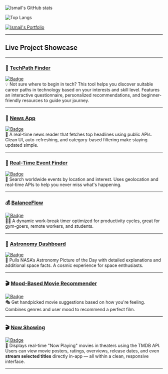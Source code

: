 ![Ismail's GitHub stats](https://github-readme-stats.vercel.app/api?username=smile-plzz&show_icons=true&theme=radical)

![Top Langs](https://github-readme-stats.vercel.app/api/top-langs/?username=smile-plzz&layout=compact&theme=radical)

[![Ismail's Portfolio](https://img.shields.io/badge/Visit_Ismail's_Portfolio-0078D7?style=for-the-badge&logo=github&logoColor=white)](https://smile-plzz.github.io/Ismail_Hossain/)

---
## Live Project Showcase
---
### 🧭 [TechPath Finder](https://techpath-finder.vercel.app/)  
[![Badge](https://img.shields.io/badge/Find_Your_Tech_Career_Path-2ECC71?style=for-the-badge&logo=vercel&logoColor=white)](https://techpath-finder.vercel.app/)  
💡 Not sure where to begin in tech? This tool helps you discover suitable career paths in technology based on your interests and skill level. Features an interactive questionnaire, personalized recommendations, and beginner-friendly resources to guide your journey.

---


### 📰 [News App](https://news-iota-lilac.vercel.app/)
[![Badge](https://img.shields.io/badge/Live_News_Feed-FF5733?style=for-the-badge&logo=rss&logoColor=white)](https://news-iota-lilac.vercel.app/)  
🔎 A real-time news reader that fetches top headlines using public APIs. Clean UI, auto-refreshing, and category-based filtering make staying updated simple.

---

### 📍 [Real-Time Event Finder](https://smile-plzz.github.io/real-time-event-finder/)
[![Badge](https://img.shields.io/badge/Global_Events_Tracker-1E90FF?style=for-the-badge&logo=google-calendar&logoColor=white)](https://smile-plzz.github.io/real-time-event-finder/)  
📅 Search worldwide events by location and interest. Uses geolocation and real-time APIs to help you never miss what's happening.

---

### 💰 [BalanceFlow](https://smile-plzz.github.io/BalanceFLow/)
[![Badge](https://img.shields.io/badge/Productivity_&_Break_Timer-4CAF50?style=for-the-badge&logo=google-wallet&logoColor=white)](https://smile-plzz.github.io/BalanceFLow/)  
🧘‍♂️ A dynamic work-break timer optimized for productivity cycles, great for gym-goers, remote workers, and students.

---

### 🌌 [Astronomy Dashboard](https://smile-plzz.github.io/AstronomyDashboard/)
[![Badge](https://img.shields.io/badge/NASA_POD_Explorer-6A5ACD?style=for-the-badge&logo=nasa&logoColor=white)](https://smile-plzz.github.io/AstronomyDashboard/)  
🔭 Pulls NASA’s Astronomy Picture of the Day with detailed explanations and additional space facts. A cosmic experience for space enthusiasts.

---

### 🎬 [Mood-Based Movie Recommender](https://smile-plzz.github.io/MovieRecommendationBasedOnMood/)
[![Badge](https://img.shields.io/badge/Movie_Suggestions_by_Mood-8E44AD?style=for-the-badge&logo=themoviedatabase&logoColor=white)](https://smile-plzz.github.io/MovieRecommendationBasedOnMood/)  
🎭 Get handpicked movie suggestions based on how you're feeling. Combines genres and user mood to recommend a perfect film.

---
### 🎬 [Now Showing](https://now-showing-mu.vercel.app/)
[![Badge](https://img.shields.io/badge/Now_Playing_Movies-FF6347?style=for-the-badge&logo=tmdb&logoColor=white)](https://now-showing-mu.vercel.app/)  
🍿 Displays real-time "Now Playing" movies in theaters using the TMDB API. Users can view movie posters, ratings, overviews, release dates, and even **stream selected titles** directly in-app — all within a clean, responsive interface.

---



